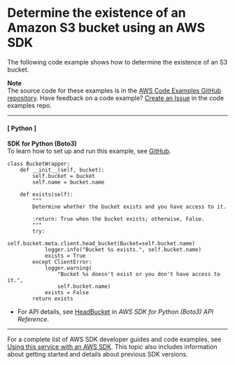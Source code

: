# Determine the existence of an Amazon S3 bucket using an AWS SDK<a name="example_s3_HeadBucket_section"></a>

The following code example shows how to determine the existence of an S3 bucket\.

**Note**  
The source code for these examples is in the [AWS Code Examples GitHub repository](https://github.com/awsdocs/aws-doc-sdk-examples)\. Have feedback on a code example? [Create an Issue](https://github.com/awsdocs/aws-doc-sdk-examples/issues/new/choose) in the code examples repo\. 

------
#### [ Python ]

**SDK for Python \(Boto3\)**  
 To learn how to set up and run this example, see [GitHub](https://github.com/awsdocs/aws-doc-sdk-examples/tree/main/python/example_code/s3/s3_basics#code-examples)\. 
  

```
class BucketWrapper:
    def __init__(self, bucket):
        self.bucket = bucket
        self.name = bucket.name

    def exists(self):
        """
        Determine whether the bucket exists and you have access to it.

        :return: True when the bucket exists; otherwise, False.
        """
        try:
            self.bucket.meta.client.head_bucket(Bucket=self.bucket.name)
            logger.info("Bucket %s exists.", self.bucket.name)
            exists = True
        except ClientError:
            logger.warning(
                "Bucket %s doesn't exist or you don't have access to it.",
                self.bucket.name)
            exists = False
        return exists
```
+  For API details, see [HeadBucket](https://docs.aws.amazon.com/goto/boto3/s3-2006-03-01/HeadBucket) in *AWS SDK for Python \(Boto3\) API Reference*\. 

------

For a complete list of AWS SDK developer guides and code examples, see [Using this service with an AWS SDK](UsingAWSSDK.md#sdk-general-information-section)\. This topic also includes information about getting started and details about previous SDK versions\.